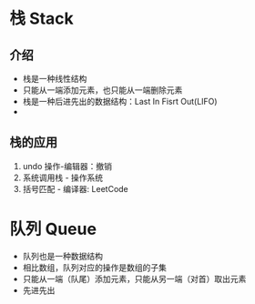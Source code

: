 # 栈 Stack
## 介绍
- 栈是一种线性结构
- 只能从一端添加元素，也只能从一端删除元素
- 栈是一种后进先出的数据结构：Last In Fisrt Out(LIFO)
- 

## 栈的应用

1. undo 操作-编辑器：撤销
2. 系统调用栈 - 操作系统
3. 括号匹配 - 编译器: LeetCode

# 队列 Queue
- 队列也是一种数据结构
- 相比数组，队列对应的操作是数组的子集
- 只能从一端（队尾）添加元素，只能从另一端（对首）取出元素
- 先进先出